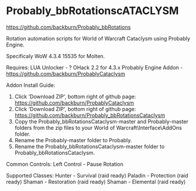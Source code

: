 Probably_bbRotationscATACLYSM
====================
https://github.com/backburn/Probably_bbRotations

Rotation automation scripts for World of Warcraft Cataclysm using Probably Engine.

Specificaly WoW 4.3.4 15535 for Molten.

Requires:
  LUA Unlocker - ? OHack 2.2 for 4.3.x
  Probably Engine Addon - https://github.com/backburn/ProbablyCataclysm

Addon Install Guide:
  1. Click 'Download ZIP', bottom right of github page: https://github.com/backburn/ProbablyCataclysm
  2. Click 'Download ZIP', bottom right of github page: https://github.com/backburn/Probably_bbRotationsCataclysm
  3. Copy the Probably_bbRotationsCataclysm-master and Probably-master folders from the zip files to your World of Warcraft\Interface\AddOns folder.
  4. Rename the Probably-master folder to Probably.
  5. Rename the Probably_bbRotationsCataclysm-master folder to Probably_bbRotationsCataclysm.

Common Controls:
  Left Control - Pause Rotation
  
Supported Classes:
  Hunter - Survival (raid ready)
  Paladin - Protection (raid ready)
  Shaman - Restoration (raid ready)
  Shaman - Elemental (raid ready)
